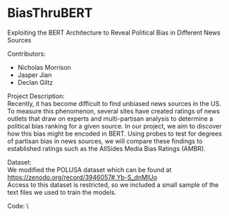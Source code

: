 # BiasThruBERT
Exploiting the BERT Architecture to Reveal Political Bias in Different News Sources

Contributors:
* Nicholas Morrison
* Jasper Jian
* Declan Giltz

Project Description: \
Recently, it has become difficult to find unbiased news sources in the US. To measure this phenomenon, several sites have created ratings of news outlets that draw on experts and multi-partisan analysis to determine a political bias ranking for a given source. In our project, we aim to discover how this bias might be encoded in BERT. Using probes to test for degrees of partisan bias in news sources, we will compare these findings to established ratings such as the AllSides Media Bias Ratings (AMBR).

Dataset: \
We modified the POLUSA dataset which can be found at https://zenodo.org/record/3946057#.Yb-S_dnMIUo \
Access to this dataset is restricted, so we included a small sample of the text files we used to train the models.

Code: \
